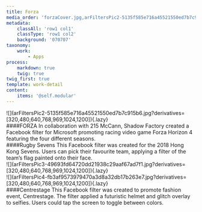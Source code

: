 ```yaml
---
title: Forza
media_order: 'forzaCover.jpg,arFiltersPic2-5135f585e716a45521550ed7b7c915b6.jpg,arFiltersPic3-49693fd64720dd21938c29aaf67ad7f1.jpg,arFiltersPic4-fb3af9573979470a3d8a32db17b263e7.jpg'
metadata:
    classAll: 'row1 col1'
    classType: 'row1 col2'
    background: '070707'
taxonomy:
    work:
        - Apps
process:
    markdown: true
    twig: true
twig_first: true
template: work-detail
content:
    items: '@self.modular'
---
```


<style type="text/css">
	.work-content {
		padding: 30px 0;
		margin-bottom: 30px;
	}
    .work-content p {
        font-size: 18px;
        line-height: 32px;
        margin-bottom: 1.45rem;
        color: #f1f1f1;
    }
    .work-content h4 {
        font-size: 28px;
        line-height: 32px;
        margin-bottom: 1.45rem;
        color: #f1f1f1;
        font-weight: 700;
    }
    .work-content .content-center {
        display: flex;
        align-items: center;
    }
    .work-content .row {
        margin-bottom: 50px;
    }
    .work-content .row:last-child {
        margin-bottom: 0;
    }
</style>

<script src="//cdnjs.cloudflare.com/ajax/libs/jquery.lazy/1.7.9/jquery.lazy.min.js"></script>

<script type="text/javascript">
    $('.lazy').Lazy();
</script>


<div class="container">
    <div class="row">
        <div class="col-md-7" markdown=1>
![](arFiltersPic2-5135f585e716a45521550ed7b7c915b6.jpg?derivatives=[320,480,640,768,969,1024,1200]){.lazy}
        </div>
        <div class="col-md-4 offset-md-1" markdown="1">
####FORZA
In collaboration with 215 McCann, Shadow Factory created a Facebook filter for Microsoft promoting racing video game Forza Horizon 4 featuring the four different seasons.
        </div>
    </div>
    <div class="row">
        <div class="col-md-4" markdown="1">
####Rugby Sevens
This Facebook filter was created for the 2018 Hong Kong Sevens. Users can pick their favourite team, applying a filter of the team’s flag painted onto their face.
        </div>
        <div class="col-md-7 offset-md-1" markdown=1>
![](arFiltersPic3-49693fd64720dd21938c29aaf67ad7f1.jpg?derivatives=[320,480,640,768,969,1024,1200]){.lazy}
        </div>
    </div>
    <div class="row">
        <div class="col-md-7" markdown=1>
![](arFiltersPic4-fb3af9573979470a3d8a32db17b263e7.jpg?derivatives=[320,480,640,768,969,1024,1200]){.lazy}
        </div>
        <div class="col-md-4 offset-md-1" markdown="1">
####Centrestage
This Facebook filter was created to promote fashion event, Centrestage. The filter applied a futuristic helmet and glitch overlay to selfies. Users could tap the screen to toggle between colors.
        </div>
    </div>
</div>



